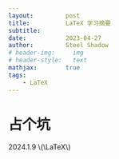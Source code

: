 ```yaml
---
layout:         post
title:          LaTeX 学习摘要
subtitle:
date:           2023-04-27
author:         Steel Shadow
# header-img:     img
# header-style:   text
mathjax:        true
tags:
    - LaTeX
---
```

# 占个坑

2024.1.9 \\(\LaTeX\\)